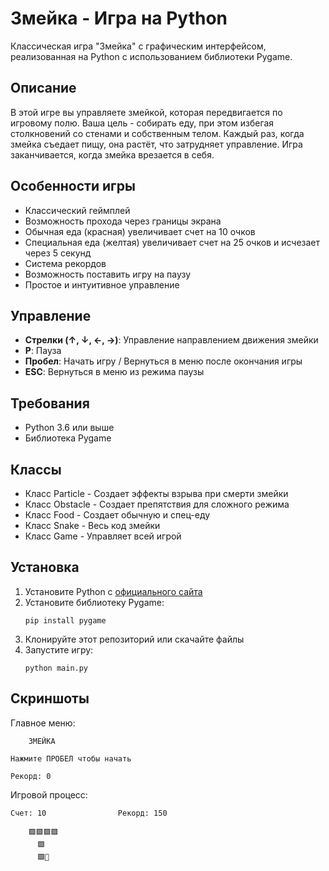 # Змейка - Игра на Python

Классическая игра "Змейка" с графическим интерфейсом, реализованная на Python с использованием библиотеки Pygame.

## Описание

В этой игре вы управляете змейкой, которая передвигается по игровому полю. Ваша цель - собирать еду, при этом избегая столкновений со стенами и собственным телом. Каждый раз, когда змейка съедает пищу, она растёт, что затрудняет управление. Игра заканчивается, когда змейка врезается в себя.

## Особенности игры

-  Классический геймплей
-  Возможность прохода через границы экрана
-  Обычная еда (красная) увеличивает счет на 10 очков
-  Специальная еда (желтая) увеличивает счет на 25 очков и исчезает через 5 секунд
-  Система рекордов
-  Возможность поставить игру на паузу
-  Простое и интуитивное управление

## Управление

- **Стрелки (↑, ↓, ←, →)**: Управление направлением движения змейки
- **P**: Пауза
- **Пробел**: Начать игру / Вернуться в меню после окончания игры
- **ESC**: Вернуться в меню из режима паузы

## Требования

- Python 3.6 или выше
- Библиотека Pygame

## Классы

- Класс Particle - Создает эффекты взрыва при смерти змейки
- Класс Obstacle - Создает препятствия для сложного режима
- Класс Food - Создает обычную и спец-еду
- Класс Snake - Весь код змейки
- Класс Game - Управляет всей игрой


## Установка

1. Установите Python с [официального сайта](https://www.python.org/downloads/)
2. Установите библиотеку Pygame:
   ```
   pip install pygame
   ```
3. Клонируйте этот репозиторий или скачайте файлы
4. Запустите игру:
   ```
   python main.py
   ```

## Скриншоты

Главное меню:
```
    ЗМЕЙКА
    
Нажмите ПРОБЕЛ чтобы начать
    
Рекорд: 0
```

Игровой процесс:
```
Счет: 10                Рекорд: 150
    
    🟩🟩🟩🟩  
      🟩      
      🟩🔴    
            
```
